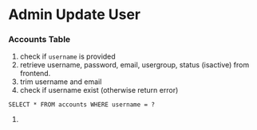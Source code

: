 # Admin Update User

### Accounts Table

1. check if `username` is provided
1. retrieve username, password, email, usergroup, status (isactive) from frontend.
1. trim username and email
1. check if username exist (otherwise return error)
```
SELECT * FROM accounts WHERE username = ?
```
1. 
